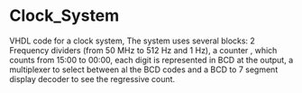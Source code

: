 # Clock_System
VHDL code for a clock system, The system uses several blocks: 2 Frequency dividers (from 50 MHz to 512 Hz and 1 Hz), a counter , which counts from 15:00 to 00:00, each digit is represented in BCD at the output, a multiplexer to select between al the BCD codes and a BCD to 7 segment display decoder to see the regressive count.
